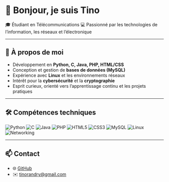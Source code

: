 # 👋 Bonjour, je suis Tino  

🎓 Étudiant en Télécommunications
💻 Passionné par les technologies de l’information, les réseaux et l’électronique  

---

## 🚀 À propos de moi  
- Développement en **Python, C, Java, PHP, HTML/CSS**  
- Conception et gestion de **bases de données (MySQL)**  
- Expérience avec **Linux** et les environnements réseaux  
- Intérêt pour la **cybersécurité** et la **cryptographie**  
- Esprit curieux, orienté vers l’apprentissage continu et les projets pratiques  

---

## 🛠️ Compétences techniques
![Python](https://img.shields.io/badge/Python-3776AB?style=for-the-badge&logo=python&logoColor=white)
![C](https://img.shields.io/badge/C-00599C?style=for-the-badge&logo=c&logoColor=white)
![Java](https://img.shields.io/badge/Java-007396?style=for-the-badge&logo=java&logoColor=white)
![PHP](https://img.shields.io/badge/PHP-777BB4?style=for-the-badge&logo=php&logoColor=white)
![HTML5](https://img.shields.io/badge/HTML5-E34F26?style=for-the-badge&logo=html5&logoColor=white)
![CSS3](https://img.shields.io/badge/CSS3-1572B6?style=for-the-badge&logo=css3&logoColor=white)
![MySQL](https://img.shields.io/badge/MySQL-4479A1?style=for-the-badge&logo=mysql&logoColor=white)
![Linux](https://img.shields.io/badge/Linux-FCC624?style=for-the-badge&logo=linux&logoColor=black)
![Networking](https://img.shields.io/badge/Réseau-008080?style=for-the-badge)

---


## 📫 Contact  
- 🌐 [GitHub](https://github.com/FyRandry)  
- ✉️ tinorandry@gmail.com 

